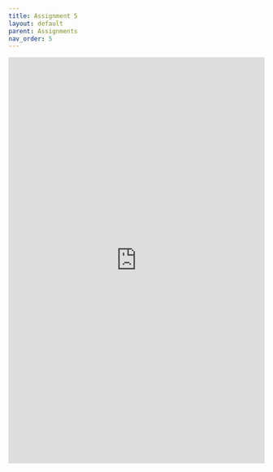 ```yaml
---
title: Assignment 5
layout: default
parent: Assignments
nav_order: 5
---
```

<iframe 
    src="https://docs.google.com/document/d/e/2PACX-1vT7ZV8dvJjiGtiAhvRJqupnlu7hWLW_7HrcR7rsPc3FZYUXYaRURT0O-5uRC5gJkBknAQCSeiHb8FLe/pub?embedded=true" 
    width="100%" 
    height="800px" 
    frameborder="0" 
    allowfullscreen>
</iframe>
